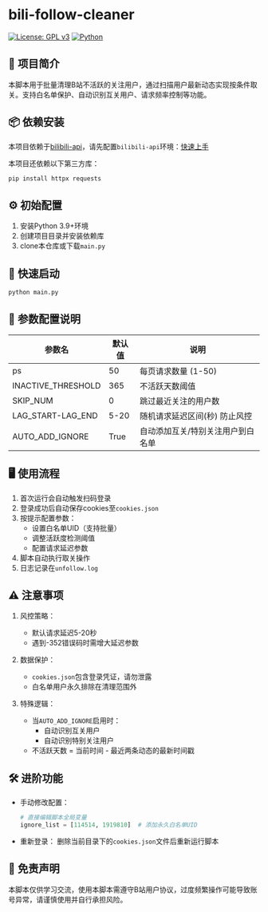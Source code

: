 # bili-follow-cleaner

[![License: GPL v3](https://img.shields.io/badge/License-GPLv3-blue.svg)](https://www.gnu.org/licenses/gpl-3.0)  [![Python](https://img.shields.io/badge/Python-3.9%2B-3776AB?logo=python&logoColor=white)](https://www.python.org/)


## 📌 项目简介
本脚本用于批量清理B站不活跃的关注用户，通过扫描用户最新动态实现按条件取关。支持白名单保护、自动识别互关用户、请求频率控制等功能。

## 📦 依赖安装

本项目依赖于[bilibili-api](https://github.com/Nemo2011/bilibili-api)，请先配置`bilibili-api`环境：[快速上手](https://github.com/Nemo2011/bilibili-api#%E5%BF%AB%E9%80%9F%E4%B8%8A%E6%89%8B)

本项目还依赖以下第三方库：

```bash
pip install httpx requests
```

## ⚙️ 初始配置
1. 安装Python 3.9+环境
2. 创建项目目录并安装依赖库
3. clone本仓库或下载`main.py`

## 🚀 快速启动
```bash
python main.py
```

## 🔧 参数配置说明
| 参数名               | 默认值 | 说明                                                                 |
|----------------------|--------|----------------------------------------------------------------------|
| ps                   | 50     | 每页请求数量 (1-50)                                                 |
| INACTIVE_THRESHOLD   | 365    | 不活跃天数阈值                                                      |
| SKIP_NUM             | 0      | 跳过最近关注的用户数                                                |
| LAG_START-LAG_END    | 5-20   | 随机请求延迟区间(秒) 防止风控                                        |
| AUTO_ADD_IGNORE      | True   | 自动添加互关/特别关注用户到白名单                                   |

## 🖥 使用流程
1. 首次运行会自动触发扫码登录
2. 登录成功后自动保存cookies至`cookies.json`
3. 按提示配置参数：
   - 设置白名单UID（支持批量）
   - 调整活跃度检测阈值
   - 配置请求延迟参数
4. 脚本自动执行取关操作
5. 日志记录在`unfollow.log`

## ⚠️ 注意事项
1. 风控策略：
   - 默认请求延迟5-20秒
   - 遇到-352错误码时需增大延迟参数

2. 数据保护：
   - `cookies.json`包含登录凭证，请勿泄露
   - 白名单用户永久排除在清理范围外

3. 特殊逻辑：
   - 当`AUTO_ADD_IGNORE`启用时：
     - 自动识别互关用户
     - 自动识别特别关注用户
   - 不活跃天数 = 当前时间 - 最近两条动态的最新时间戳

## 🛠 进阶功能
- 手动修改配置：
  ```python
  # 直接编辑脚本全局变量
  ignore_list = [114514, 1919810]  # 添加永久白名单UID
  ```

- 重新登录：
  删除当前目录下的`cookies.json`文件后重新运行脚本

## 📄 免责声明
本脚本仅供学习交流，使用本脚本需遵守B站用户协议，过度频繁操作可能导致账号异常，请谨慎使用并自行承担风险。